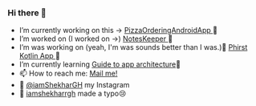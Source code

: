 ### Hi there 👋 

-  I’m currently working on this -> <a href="https://github.com/iamShekharGH/PizzaOrderingAndroidApp">PizzaOrderingAndroidApp </a>🍕
-  I’m worked on (I worked on ->) <a href="https://github.com/iamShekharGH/NotesKeeper">NotesKeeper </a>📖
-  I’m was working on (yeah, I'm was sounds better than I was.)🌲 <a href="https://github.com/iamShekharGH/phirstkotlinandroidaap">Phirst Kotlin App </a>🔭 
-  I’m currently learning <a href="https://developer.android.com/jetpack/guide">Guide to app architecture</a>🌱
- 📫    How to reach me: <a href="mailto:shekhargh13@gmail.com">Mail me!</a>
-  :metal:  <a href="https://www.instagram.com/iamshekhargh/">@iamShekharGH</a> my Instagram
-  :guitar:   <a href="https://open.spotify.com/user/iamshekharrgh?si=wD8pUdLRSryN33IMPF-bjQ">iamshekharrgh</a> made a typo:cry:



<!--
**iamShekharGH/iamShekharGH** is a ✨ _special_ ✨ repository because its `README.md` (this file) appears on your GitHub profile.

Here are some ideas to get you started:

- 🔭 I’m currently working on ...
- 🌱 I’m currently learning ...
- 👯 I’m looking to collaborate on ...
- 🤔 I’m looking for help with ...
- 💬 Ask me about ...
- 📫 How to reach me: ...
- 😄 Pronouns: ...
- ⚡ Fun fact: ...
-->
